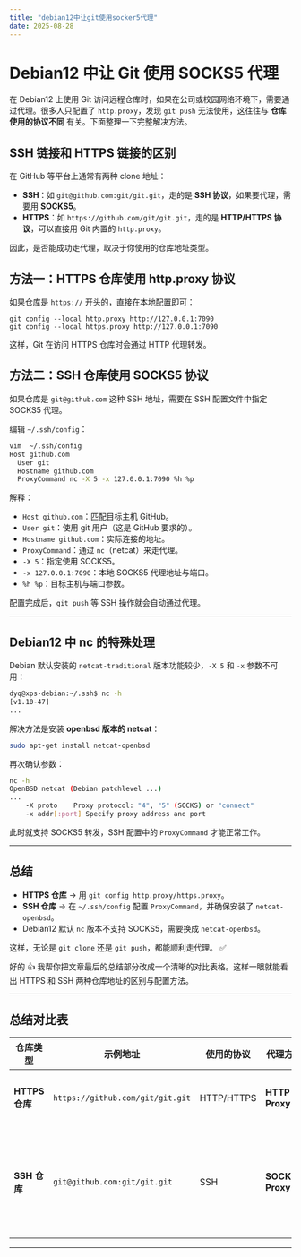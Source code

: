 ```yaml
---
title: "debian12中让git使用socker5代理"
date: 2025-08-28
---
```

# Debian12 中让 Git 使用 SOCKS5 代理

在 Debian12 上使用 Git 访问远程仓库时，如果在公司或校园网络环境下，需要通过代理。很多人只配置了 `http.proxy`，发现 `git push` 无法使用，这往往与 **仓库使用的协议不同** 有关。下面整理一下完整解决方法。

## SSH 链接和 HTTPS 链接的区别

在 GitHub 等平台上通常有两种 clone 地址：

* **SSH**：如 `git@github.com:git/git.git`，走的是 **SSH 协议**，如果要代理，需要用 **SOCKS5**。
* **HTTPS**：如 `https://github.com/git/git.git`，走的是 **HTTP/HTTPS 协议**，可以直接用 Git 内置的 `http.proxy`。

因此，是否能成功走代理，取决于你使用的仓库地址类型。

## 方法一：HTTPS 仓库使用 http.proxy 协议

如果仓库是 `https://` 开头的，直接在本地配置即可：

```
git config --local http.proxy http://127.0.0.1:7090
git config --local https.proxy http://127.0.0.1:7090
```

这样，Git 在访问 HTTPS 仓库时会通过 HTTP 代理转发。

## 方法二：SSH 仓库使用 SOCKS5 协议

如果仓库是 `git@github.com` 这种 SSH 地址，需要在 SSH 配置文件中指定 SOCKS5 代理。

编辑 `~/.ssh/config`：

```bash
vim  ~/.ssh/config
Host github.com
  User git
  Hostname github.com
  ProxyCommand nc -X 5 -x 127.0.0.1:7090 %h %p
```

解释：

* `Host github.com`：匹配目标主机 GitHub。
* `User git`：使用 git 用户（这是 GitHub 要求的）。
* `Hostname github.com`：实际连接的地址。
* `ProxyCommand`：通过 `nc`（netcat）来走代理。
* `-X 5`：指定使用 SOCKS5。
* `-x 127.0.0.1:7090`：本地 SOCKS5 代理地址与端口。
* `%h %p`：目标主机与端口参数。

配置完成后，`git push` 等 SSH 操作就会自动通过代理。

---

## Debian12 中 nc 的特殊处理

Debian 默认安装的 `netcat-traditional` 版本功能较少，`-X 5` 和 `-x` 参数不可用：

```bash
dyq@xps-debian:~/.ssh$ nc -h
[v1.10-47]
...
```

解决方法是安装 **openbsd 版本的 netcat**：

```bash
sudo apt-get install netcat-openbsd
```

再次确认参数：

```bash
nc -h
OpenBSD netcat (Debian patchlevel ...)
...
    -X proto    Proxy protocol: "4", "5" (SOCKS) or "connect"
    -x addr[:port] Specify proxy address and port
```

此时就支持 SOCKS5 转发，SSH 配置中的 `ProxyCommand` 才能正常工作。

---

## 总结

* **HTTPS 仓库** → 用 `git config http.proxy/https.proxy`。
* **SSH 仓库** → 在 `~/.ssh/config` 配置 `ProxyCommand`，并确保安装了 `netcat-openbsd`。
* Debian12 默认 `nc` 版本不支持 SOCKS5，需要换成 `netcat-openbsd`。

这样，无论是 `git clone` 还是 `git push`，都能顺利走代理。 ✅

好的 👍 我帮你把文章最后的总结部分改成一个清晰的对比表格。这样一眼就能看出 HTTPS 和 SSH 两种仓库地址的区别与配置方法。

---

## 总结对比表

| 仓库类型         | 示例地址                             | 使用的协议      | 代理方式             | 配置方法                                                                                                                                                                |
| ------------ | -------------------------------- | ---------- | ---------------- | ------------------------------------------------------------------------------------------------------------------------------------------------------------------- |
| **HTTPS 仓库** | `https://github.com/git/git.git` | HTTP/HTTPS | **HTTP Proxy**   | `git config --local http.proxy http://127.0.0.1:7090` <br> `git config --local https.proxy http://127.0.0.1:7090`                                                   |
| **SSH 仓库**   | `git@github.com:git/git.git`     | SSH        | **SOCKS5 Proxy** | 在 `~/.ssh/config` 中添加：<br> `<br>Host github.com<br>  User git<br>  Hostname github.com<br>  ProxyCommand nc -X 5 -x 127.0.0.1:7090 %h %p<br>`（需安装 `netcat-openbsd`） |

---